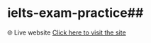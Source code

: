 # ielts-exam-practice##
🌐 Live website
[Click here to visit the site](https://dinoragrn.github.io/ielts-exam-practice)

